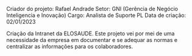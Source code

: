Criador do projeto: Rafael Andrade
Setor: GNI (Gerência de Negócio Inteligencia e Inovação)
Cargo: Analista de Suporte PL
Data de criação: 02/01/2023
 

Criação da Intranet da ELOSAUDE.
Este projeto vei por mei de uma necessidade da empresa em documentar e se adequar as normas e centralizar as informações para os colaboradores. 


